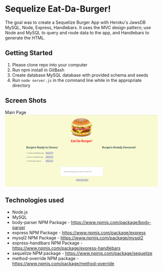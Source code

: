 # Sequelize Eat-Da-Burger!

The goal was to create a Sequelize Burger App with Heroku's JawsDB MySQL, Node, Express, Handlebars. It uses the MVC design pattern; use Node and MySQL to query and route data to the app, and Handlebars to generate the HTML.

## Getting Started

1. Please clone repo into your computer
2. Run npm install in GitBash
3. Create database MySQL database with provided schema and seeds
4. Run ```node server.js``` in the command line while in the appropriate directory


## Screen Shots
Main Page <br>
![Screen shot](public/assets/img/image1.png)

## Technologies used

- Node.js
- MySQL
- body-parser NPM Package - https://www.npmjs.com/package/body-parser
- express NPM Package - https://www.npmjs.com/package/express
- mysql2 NPM Package - https://www.npmjs.com/package/mysql2
- express-handlbars NPM Package - https://www.npmjs.com/package/express-handlebars
- sequelize NPM package - https://www.npmjs.com/package/sequelize
- method-override NPM package - https://www.npmjs.com/package/method-override

